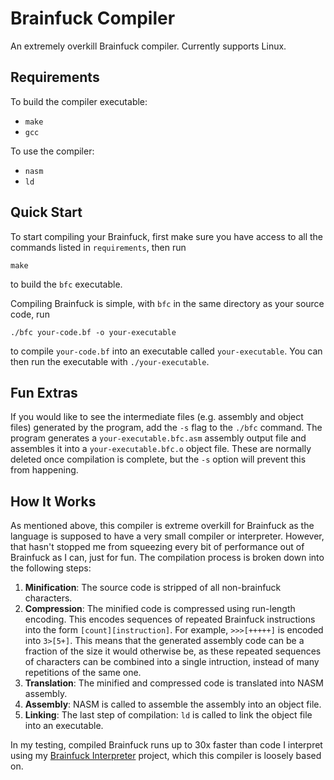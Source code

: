 # Brainfuck Compiler
An extremely overkill Brainfuck compiler. Currently supports Linux.

## Requirements
To build the compiler executable:
- `make`
- `gcc`

To use the compiler:
- `nasm`
- `ld`

## Quick Start
To start compiling your Brainfuck, first make sure you have access to all the commands listed in `requirements`, then run
```
make
```
to build the `bfc` executable.

Compiling Brainfuck is simple, with `bfc` in the same directory as your source code, run
```
./bfc your-code.bf -o your-executable
```
to compile `your-code.bf` into an executable called `your-executable`. You can then run the executable with `./your-executable`.

## Fun Extras
If you would like to see the intermediate files (e.g. assembly and object files) generated by the program, add the `-s` flag to the `./bfc` command. The program generates a `your-executable.bfc.asm` assembly output file and assembles it into a `your-executable.bfc.o` object file. These are normally deleted once compilation is complete, but the `-s` option will prevent this from happening.

## How It Works
As mentioned above, this compiler is extreme overkill for Brainfuck as the language is supposed to have a very small compiler or interpreter. However, that hasn't stopped me from squeezing every bit of performance out of Brainfuck as I can, just for fun. The compilation process is broken down into the following steps:
1. **Minification**: The source code is stripped of all non-brainfuck characters.
2. **Compression**: The minified code is compressed using run-length encoding. This encodes sequences of repeated Brainfuck instructions into the form `[count][instruction]`. For example, `>>>[+++++]` is encoded into `3>[5+]`. This means that the generated assembly code can be a fraction of the size it would otherwise be, as these repeated sequences of characters can be combined into a single intruction, instead of many repetitions of the same one.
3. **Translation**: The minified and compressed code is translated into NASM assembly.
4. **Assembly**: NASM is called to assemble the assembly into an object file.
5. **Linking**: The last step of compilation: `ld` is called to link the object file into an executable.

In my testing, compiled Brainfuck runs up to 30x faster than code I interpret using my [Brainfuck Interpreter](https://github.com/JPadley18/brainfuck-interpreter) project, which this compiler is loosely based on.